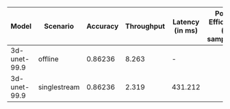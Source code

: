 | Model        | Scenario     |   Accuracy |   Throughput | Latency (in ms)   | Power Efficiency (in samples/J)   | TEST01   | TEST05   |
|--------------|--------------|------------|--------------|-------------------|-----------------------------------|----------|----------|
| 3d-unet-99.9 | offline      |    0.86236 |        8.263 | -                 |                                   | passed   | passed   |
| 3d-unet-99.9 | singlestream |    0.86236 |        2.319 | 431.212           |                                   | passed   | passed   |